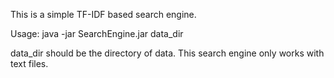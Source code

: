 This is a simple TF-IDF based search engine.

Usage: java -jar SearchEngine.jar data_dir

data_dir should be the directory of data. This search engine only works with text files.
